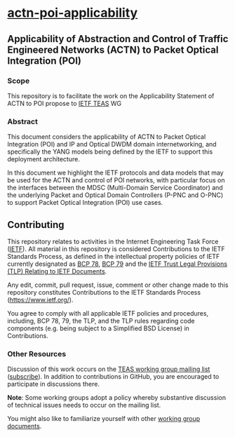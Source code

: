 # [actn-poi-applicability](https://datatracker.ietf.org/doc/draft-peru-teas-actn-poi-applicability/)

## Applicability of Abstraction and Control of Traffic Engineered Networks (ACTN) to Packet Optical Integration (POI)

### Scope

This repository is to facilitate the work on the Applicability Statement of ACTN to POI propose to [IETF TEAS](https://datatracker.ietf.org/wg/teas/documents/) WG

### Abstract

This document considers the applicability of ACTN to Packet Optical Integration (POI) and IP and Optical DWDM domain internetworking, and specifically the YANG models being defined by the IETF to support this deployment architecture.

In this document we highlight the IETF protocols and data models that may be used for the ACTN and control of POI networks, with particular focus on the interfaces between the MDSC (Multi-Domain Service Coordinator) and the underlying Packet and Optical Domain Controllers (P-PNC and O-PNC) to support Packet Optical Integration (POI) use cases.


## Contributing

This repository relates to activities in the Internet Engineering Task Force
([IETF](https://www.ietf.org/)). All material in this repository is considered
Contributions to the IETF Standards Process, as defined in the intellectual
property policies of IETF currently designated as
[BCP 78](https://www.rfc-editor.org/info/bcp78),
[BCP 79](https://www.rfc-editor.org/info/bcp79) and the
[IETF Trust Legal Provisions (TLP) Relating to IETF Documents](http://trustee.ietf.org/trust-legal-provisions.html).

Any edit, commit, pull request, issue, comment or other change made to this repository constitutes Contributions to the IETF Standards Process
(https://www.ietf.org/).

You agree to comply with all applicable IETF policies and procedures, including,
BCP 78, 79, the TLP, and the TLP rules regarding code components (e.g. being
subject to a Simplified BSD License) in Contributions.


### Other Resources

Discussion of this work occurs on the
[TEAS working group mailing list](https://mailarchive.ietf.org/arch/browse/teas/)
([subscribe](https://www.ietf.org/mailman/listinfo/teas)). In addition to contributions in GitHub, you are encouraged to participate in discussions there.

**Note**: Some working groups adopt a policy whereby substantive discussion of
technical issues needs to occur on the mailing list.

You might also like to familiarize yourself with other
[working group documents](https://datatracker.ietf.org/wg/ccamp/documents/).
